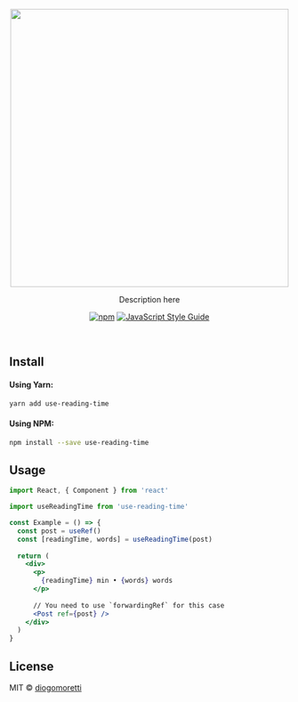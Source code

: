 <p align="center">
  <img src="https://user-images.githubusercontent.com/2853428/85798175-667dbf00-b713-11ea-8e5e-30ed45470c37.png" width="500">
  <p align="center">Description here</p>
  <p align="center">
    <a href="https://www.npmjs.com/package/use-reading-time"><img alt="npm" src="https://img.shields.io/npm/v/use-reading-time?style=for-the-badge"></a> <a href="https://standardjs.com"><img src="https://img.shields.io/badge/code_style-standard-brightgreen.svg?style=for-the-badge" alt="JavaScript Style Guide" /></a>
  </p>
</p>
<br>

## Install

#### Using Yarn:

```bash
yarn add use-reading-time
```

#### Using NPM:

```bash
npm install --save use-reading-time
```

## Usage

```jsx
import React, { Component } from 'react'

import useReadingTime from 'use-reading-time'

const Example = () => {
  const post = useRef()
  const [readingTime, words] = useReadingTime(post)
  
  return (
    <div>
      <p>
        {readingTime} min • {words} words
      </p>
      
      // You need to use `forwardingRef` for this case
      <Post ref={post} />
    </div>
  )
}
```

## License

MIT © [diogomoretti](https://github.com/diogomoretti)
